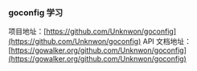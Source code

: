 ### goconfig 学习

项目地址：[https://github.com/Unknwon/goconfig](https://github.com/Unknwon/goconfig)
API 文档地址：[https://gowalker.org/github.com/Unknwon/goconfig](https://gowalker.org/github.com/Unknwon/goconfig)

